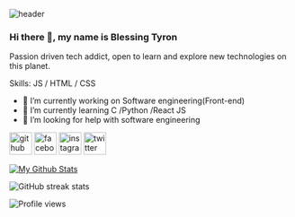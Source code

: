 <!--
**Blessingdev233/blessingdev233** is a ✨ _special_ ✨ repository because its `README.md` (this file) appears on your GitHub profile.

Here are some ideas to get you started:

- 🔭 I’m currently working on ...
- 🌱 I’m currently learning ...
- 👯 I’m looking to collaborate on ...
- 🤔 I’m looking for help with ...
- 💬 Ask me about ...
- 📫 How to reach me: ...
- 😄 Pronouns: ...
- ⚡ Fun fact: ...
-->
![header](https://capsule-render.vercel.app/api?type=wave&color=gradient&height=300&section=footer&text=Blessingdev233%20&fontSize=90&animation=fadeIn&fontAlignY=38&desc=Decorate%20GitHub%20Profile%20or%20any%20Repo%20like%20me!&descAlignY=51&descAlign=62)
### Hi there 👋, my name is Blessing Tyron

Passion driven tech addict, open to learn and explore new technologies on this planet.

Skills:  JS / HTML / CSS

- 🔭 I’m currently working on Software engineering(Front-end) 
- 🌱 I’m currently learning C /Python /React JS
- 🤔 I’m looking for help with software engineering 


[<img src='https://cdn.jsdelivr.net/npm/simple-icons@3.0.1/icons/github.svg' alt='github' height='40'>](https://github.com/Blessingdev233)  [<img src='https://cdn.jsdelivr.net/npm/simple-icons@3.0.1/icons/facebook.svg' alt='facebook' height='40'>](https://www.facebook.com/BlessingTetteh )  [<img src='https://cdn.jsdelivr.net/npm/simple-icons@3.0.1/icons/instagram.svg' alt='instagram' height='40'>](https://www.instagram.com/tyronshotit/)  [<img src='https://cdn.jsdelivr.net/npm/simple-icons@3.0.1/icons/twitter.svg' alt='twitter' height='40'>](https://twitter.com/xlense)  

[![My Github Stats](https://github-readme-stats.vercel.app/api?username=Blessingdev233)](https://github.com/Blessingdev233/github-readme-stats)

![GitHub streak stats](https://github-readme-streak-stats.herokuapp.com/?user=Blessingdev233)  

![Profile views](https://gpvc.arturio.dev/Blessingdev233)  

